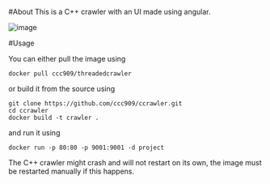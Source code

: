 #About
This is a C++ crawler with an UI made using angular.

![image](https://github.com/ccc909/ccrawler/assets/57506761/c0b49380-2974-4e6a-9a8d-40fa017ae62c)

#Usage

You can either pull the image using 
```
docker pull ccc909/threadedcrawler
```
or build it from the source using
```
git clone https://github.com/ccc909/ccrawler.git
cd ccrawler
docker build -t crawler .
```
and run it using
```
docker run -p 80:80 -p 9001:9001 -d project
```
The C++ crawler might crash and will not restart on its own, the image must be restarted manually if this happens.
